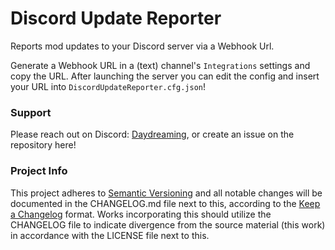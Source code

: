 # Discord Update Reporter
Reports mod updates to your Discord server via a Webhook Url.

Generate a Webhook URL in a (text) channel's `Integrations` settings and copy the URL. After launching the server you can edit the config and insert your URL into `DiscordUpdateReporter.cfg.json`! 

### Support
Please reach out on Discord: [Daydreaming](https://discord.gg/Mherqbcmep), or create an issue on the repository here!

### Project Info
This project adheres to [Semantic Versioning](https://semver.org/spec/v2.0.0.html) and all notable changes will be documented in the CHANGELOG.md file next to this, according to the [Keep a Changelog](https://keepachangelog.com/en/1.1.0/) format. Works incorporating this should utilize the CHANGELOG file to indicate divergence from the source material (this work) in accordance with the LICENSE file next to this.